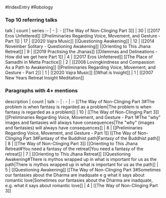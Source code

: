 #IndexEntry #Robology

### Top 10 referring talks
talk | count | series
:- | - |: -
[[The Way of Non-Clinging Part 3]] | 30 | [[2017 Eros Unfettered]]
[[Preliminaries Regarding Voice, Movement, and Gesture - Part 1]] | 17 | [[2020 Vajra Music]]
[[Questioning Awakening]] | 12 | [[2014 November Solitary - Questioning Awakening]]
[[Orienting to This Jhana Retreat]] | 9 | [[2019 Practising the Jhanas]]
[[Dilemmas and Delineations - How did we get here Part 1]] | 4 | [[2017 Eros Unfettered]]
[[The Place of Samadhi in Metta Practice]] | 2 | [[2008 Lovingkindness and Compassion As a Path to Awakening]]
[[Preliminaries Regarding Voice, Movement, and Gesture - Part 2]] | 1 | [[2020 Vajra Music]]
[[What is Insight]] | 1 | [[2007 New Years Retreat Insight Meditation]]

### Paragraphs with 4+ mentions
description | count | talk
:- | : - | :-
[[The Way of Non-Clinging Part 3#The problem is when fantasy is regarded as a problem\|The problem is when fantasy is regarded as a problem]] | 10 | [[The Way of Non-Clinging Part 3]]
[[Preliminaries Regarding Voice, Movement, and Gesture - Part 1#The "why" images and fantasies will always have consequences\|The "why" (images and fantasies) will always have consequences]] | 8 | [[Preliminaries Regarding Voice, Movement, and Gesture - Part 1]]
[[The Way of Non-Clinging Part 3#Fantasy of the Buddhist path\|Fantasy of the Buddhist path]] | 8 | [[The Way of Non-Clinging Part 3]]
[[Orienting to This Jhana Retreat#You need a fantasy of the retreat\|You need a fantasy of the retreat]] | 7 | [[Orienting to This Jhana Retreat]]
[[Questioning Awakening#There is mythos wrapped up in what is important for us as the path\|There is mythos wrapped up in what is important for us as the path]] | 5 | [[Questioning Awakening]]
[[The Way of Non-Clinging Part 3#Sometimes our fantasies about the Dharma are inadquate e g what it says about romantic love\|Sometimes our fantasies about the Dharma are inadquate, e.g. what it says about romantic love]] | 4 | [[The Way of Non-Clinging Part 3]]

